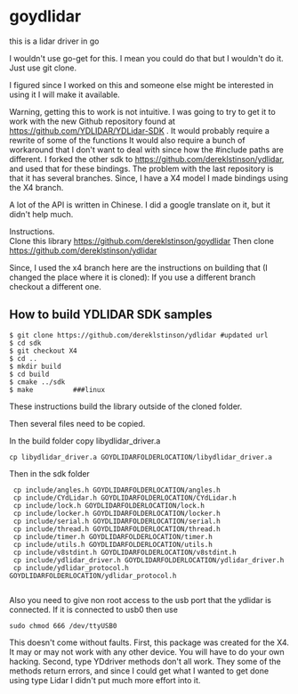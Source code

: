 # goydlidar
this is a lidar driver in go

I wouldn't use go-get for this.  I mean you could do that but I wouldn't do it. Just use git clone.  

I figured since I worked on this and someone else might be interested in using it I will make it available.  

Warning, getting this to work is not intuitive.  I was going to try to get it to work with the new Github repository found at https://github.com/YDLIDAR/YDLidar-SDK . It would probably require a rewrite of some of the functions  It would also require a bunch of workaround that I don't want to deal with since how the #include paths are different.  I forked the other sdk to https://github.com/dereklstinson/ydlidar, and used that for these bindings.  The problem with the last repository is that it has several branches.  Since, I have a X4 model I made bindings using the X4 branch.

A lot of the API is written in Chinese.  I did a google translate on it, but it didn't help much. 

Instructions.  
Clone this library https://github.com/dereklstinson/goydlidar
Then clone https://github.com/dereklstinson/ydlidar 

Since, I used the x4 branch here are the instructions on building that (I changed the place where it is cloned):
If you use a different branch checkout a different one.  

How to build YDLIDAR SDK samples
---------------
    $ git clone https://github.com/dereklstinson/ydlidar #updated url
    $ cd sdk
    $ git checkout X4
    $ cd ..
    $ mkdir build
    $ cd build
    $ cmake ../sdk
    $ make			###linux

These instructions build the library outside of the cloned folder.

Then several files need to be copied.

In the build folder copy libydlidar_driver.a
  ```
  cp libydlidar_driver.a GOYDLIDARFOLDERLOCATION/libydlidar_driver.a
  ```
  
Then in the sdk folder 

  ```
   cp include/angles.h GOYDLIDARFOLDERLOCATION/angles.h
   cp include/CYdLidar.h GOYDLIDARFOLDERLOCATION/CYdLidar.h
   cp include/lock.h GOYDLIDARFOLDERLOCATION/lock.h
   cp include/locker.h GOYDLIDARFOLDERLOCATION/locker.h
   cp include/serial.h GOYDLIDARFOLDERLOCATION/serial.h
   cp include/thread.h GOYDLIDARFOLDERLOCATION/thread.h
   cp include/timer.h GOYDLIDARFOLDERLOCATION/timer.h
   cp include/utils.h GOYDLIDARFOLDERLOCATION/utils.h
   cp include/v8stdint.h GOYDLIDARFOLDERLOCATION/v8stdint.h
   cp include/ydlidar_driver.h GOYDLIDARFOLDERLOCATION/ydlidar_driver.h
   cp include/ydlidar_protocol.h GOYDLIDARFOLDERLOCATION/ydlidar_protocol.h
   
  ```

Also you need to give non root access to the usb port that the ydlidar is connected.  If it is connected to usb0 then use
```
sudo chmod 666 /dev/ttyUSB0
```

This doesn't come without faults.  First, this package was created for the X4.  It may or may not work with any other device.  You will have to do your own hacking.  Second, type YDdriver methods don't all work.  They some of the methods return errors, and since I could get what I wanted to get done using type Lidar I didn't put much more effort into it. 
